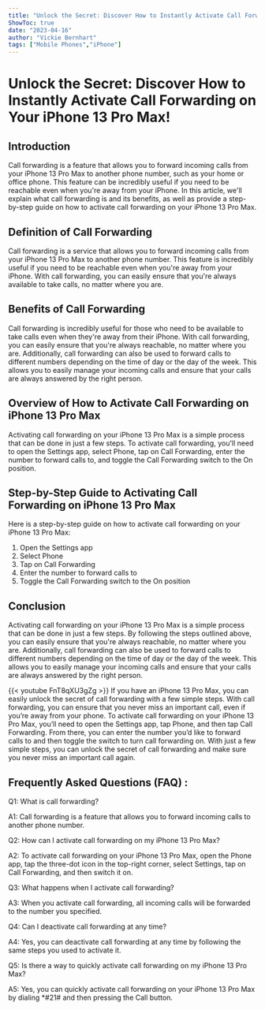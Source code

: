 ```yaml
---
title: "Unlock the Secret: Discover How to Instantly Activate Call Forwarding on Your iPhone 13 Pro Max!"
ShowToc: true 
date: "2023-04-16"
author: "Vickie Bernhart" 
tags: ["Mobile Phones","iPhone"]
---
```

# Unlock the Secret: Discover How to Instantly Activate Call Forwarding on Your iPhone 13 Pro Max!

## Introduction

Call forwarding is a feature that allows you to forward incoming calls from your iPhone 13 Pro Max to another phone number, such as your home or office phone. This feature can be incredibly useful if you need to be reachable even when you're away from your iPhone. In this article, we'll explain what call forwarding is and its benefits, as well as provide a step-by-step guide on how to activate call forwarding on your iPhone 13 Pro Max. 

## Definition of Call Forwarding

Call forwarding is a service that allows you to forward incoming calls from your iPhone 13 Pro Max to another phone number. This feature is incredibly useful if you need to be reachable even when you're away from your iPhone. With call forwarding, you can easily ensure that you're always available to take calls, no matter where you are. 

## Benefits of Call Forwarding

Call forwarding is incredibly useful for those who need to be available to take calls even when they're away from their iPhone. With call forwarding, you can easily ensure that you're always reachable, no matter where you are. Additionally, call forwarding can also be used to forward calls to different numbers depending on the time of day or the day of the week. This allows you to easily manage your incoming calls and ensure that your calls are always answered by the right person. 

## Overview of How to Activate Call Forwarding on iPhone 13 Pro Max

Activating call forwarding on your iPhone 13 Pro Max is a simple process that can be done in just a few steps. To activate call forwarding, you'll need to open the Settings app, select Phone, tap on Call Forwarding, enter the number to forward calls to, and toggle the Call Forwarding switch to the On position. 

## Step-by-Step Guide to Activating Call Forwarding on iPhone 13 Pro Max

Here is a step-by-step guide on how to activate call forwarding on your iPhone 13 Pro Max: 

1. Open the Settings app 
2. Select Phone 
3. Tap on Call Forwarding 
4. Enter the number to forward calls to 
5. Toggle the Call Forwarding switch to the On position 

## Conclusion

Activating call forwarding on your iPhone 13 Pro Max is a simple process that can be done in just a few steps. By following the steps outlined above, you can easily ensure that you're always reachable, no matter where you are. Additionally, call forwarding can also be used to forward calls to different numbers depending on the time of day or the day of the week. This allows you to easily manage your incoming calls and ensure that your calls are always answered by the right person.

{{< youtube FnT8qXU3gZg >}} 
If you have an iPhone 13 Pro Max, you can easily unlock the secret of call forwarding with a few simple steps. With call forwarding, you can ensure that you never miss an important call, even if you’re away from your phone. To activate call forwarding on your iPhone 13 Pro Max, you’ll need to open the Settings app, tap Phone, and then tap Call Forwarding. From there, you can enter the number you’d like to forward calls to and then toggle the switch to turn call forwarding on. With just a few simple steps, you can unlock the secret of call forwarding and make sure you never miss an important call again.

## Frequently Asked Questions (FAQ) :
Q1: What is call forwarding?

A1: Call forwarding is a feature that allows you to forward incoming calls to another phone number.

Q2: How can I activate call forwarding on my iPhone 13 Pro Max?

A2: To activate call forwarding on your iPhone 13 Pro Max, open the Phone app, tap the three-dot icon in the top-right corner, select Settings, tap on Call Forwarding, and then switch it on.

Q3: What happens when I activate call forwarding?

A3: When you activate call forwarding, all incoming calls will be forwarded to the number you specified.

Q4: Can I deactivate call forwarding at any time?

A4: Yes, you can deactivate call forwarding at any time by following the same steps you used to activate it.

Q5: Is there a way to quickly activate call forwarding on my iPhone 13 Pro Max?

A5: Yes, you can quickly activate call forwarding on your iPhone 13 Pro Max by dialing *#21# and then pressing the Call button.


